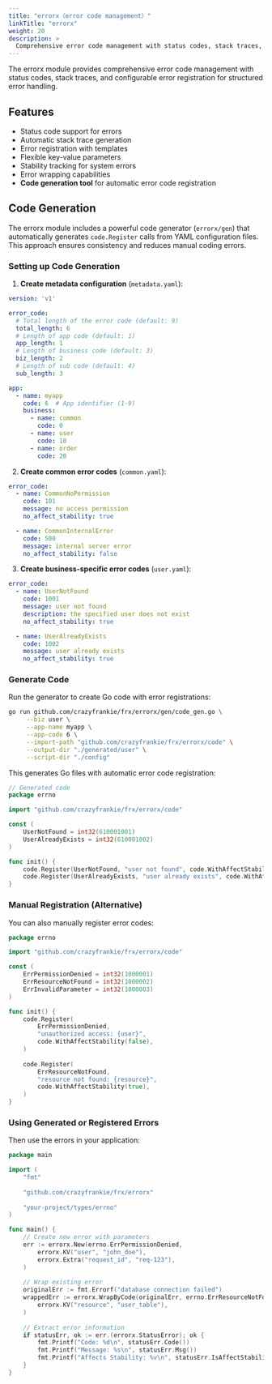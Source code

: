 ```yaml
---
title: "errorx（error code management）"
linkTitle: "errorx"
weight: 20
description: >
  Comprehensive error code management with status codes, stack traces, and configurable error registration for structured error handling.
---
```


The errorx module provides comprehensive error code management with status codes, stack traces, and configurable error registration for structured error handling.

## Features

- Status code support for errors
- Automatic stack trace generation
- Error registration with templates
- Flexible key-value parameters
- Stability tracking for system errors
- Error wrapping capabilities
- **Code generation tool** for automatic error code registration

## Code Generation

The errorx module includes a powerful code generator (`errorx/gen`) that automatically generates `code.Register` calls from YAML configuration files. This approach ensures consistency and reduces manual coding errors.

### Setting up Code Generation

1. **Create metadata configuration** (`metadata.yaml`):

```yaml
version: 'v1'

error_code:
  # Total length of the error code (default: 9)
  total_length: 6
  # Length of app code (default: 1)
  app_length: 1
  # Length of business code (default: 3)
  biz_length: 2
  # Length of sub code (default: 4)
  sub_length: 3

app:
  - name: myapp
    code: 6  # App identifier (1-9)
    business:
      - name: common
        code: 0
      - name: user
        code: 10
      - name: order
        code: 20
```

2. **Create common error codes** (`common.yaml`):

```yaml
error_code:
  - name: CommonNoPermission
    code: 101
    message: no access permission
    no_affect_stability: true

  - name: CommonInternalError
    code: 500
    message: internal server error
    no_affect_stability: false
```

3. **Create business-specific error codes** (`user.yaml`):

```yaml
error_code:
  - name: UserNotFound
    code: 1001
    message: user not found
    description: the specified user does not exist
    no_affect_stability: true

  - name: UserAlreadyExists
    code: 1002
    message: user already exists
    no_affect_stability: true
```

### Generate Code

Run the generator to create Go code with error registrations:

```bash
go run github.com/crazyfrankie/frx/errorx/gen/code_gen.go \
     --biz user \
     --app-name myapp \
     --app-code 6 \
     --import-path "github.com/crazyfrankie/frx/errorx/code" \
     --output-dir "./generated/user" \
     --script-dir "./config"
```

This generates Go files with automatic error code registration:

```go
// Generated code
package errno

import "github.com/crazyfrankie/frx/errorx/code"

const (
    UserNotFound = int32(610001001)
    UserAlreadyExists = int32(610001002)
)

func init() {
    code.Register(UserNotFound, "user not found", code.WithAffectStability(false))
    code.Register(UserAlreadyExists, "user already exists", code.WithAffectStability(false))
}
```

### Manual Registration (Alternative)

You can also manually register error codes:

```go
package errno

import "github.com/crazyfrankie/frx/errorx/code"

const (
    ErrPermissionDenied = int32(1000001)
    ErrResourceNotFound = int32(1000002)
    ErrInvalidParameter = int32(1000003)
)

func init() {
    code.Register(
        ErrPermissionDenied,
        "unauthorized access: {user}",
        code.WithAffectStability(false),
    )
    
    code.Register(
        ErrResourceNotFound,
        "resource not found: {resource}",
        code.WithAffectStability(true),
    )
}
```

### Using Generated or Registered Errors

Then use the errors in your application:

```go
package main

import (
    "fmt"
	
    "github.com/crazyfrankie/frx/errorx"
    
	"your-project/types/errno"
)

func main() {
    // Create new error with parameters
    err := errorx.New(errno.ErrPermissionDenied, 
        errorx.KV("user", "john_doe"),
        errorx.Extra("request_id", "req-123"),
    )
    
    // Wrap existing error
    originalErr := fmt.Errorf("database connection failed")
    wrappedErr := errorx.WrapByCode(originalErr, errno.ErrResourceNotFound,
        errorx.KV("resource", "user_table"),
    )
    
    // Extract error information
    if statusErr, ok := err.(errorx.StatusError); ok {
        fmt.Printf("Code: %d\n", statusErr.Code())
        fmt.Printf("Message: %s\n", statusErr.Msg())
        fmt.Printf("Affects Stability: %v\n", statusErr.IsAffectStability())
    }
}
```
